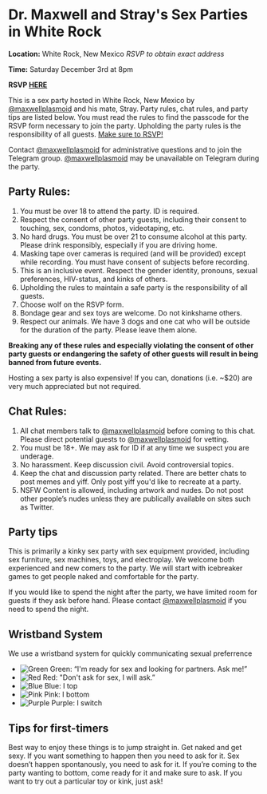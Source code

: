 # Dr. Maxwell and Stray's Sex Parties in White Rock

**Location:** White Rock, New Mexico *RSVP to obtain exact address*

**Time:** Saturday December 3rd at 8pm

**RSVP [HERE](https://forms.gle/s5qgFVwrxhEB2Bnh6)** 

This is a sex party hosted in White Rock, New Mexico by [@maxwellplasmoid](https://t.me/Maxwellplasmoid) and his mate, Stray. Party rules, chat rules, and party tips are listed below. You must read the rules to find the passcode for the RSVP form necessary to join the party. Upholding the party rules is the responsibility of all guests. [Make sure to RSVP!](https://forms.gle/s5qgFVwrxhEB2Bnh6)

Contact [@maxwellplasmoid](https://t.me/Maxwellplasmoid) for administrative questions and to join the Telegram group. [@maxwellplasmoid](https://t.me/Maxwellplasmoid) may be unavailable on Telegram during the party.

## Party Rules:
1. You must be over 18 to attend the party.  ID is required.
2. Respect the consent of other party guests, including their consent to touching, sex, condoms, photos, videotaping, etc.
3. No hard drugs. You must be over 21 to consume alcohol at this party. Please drink responsibly, especially if you are driving home.
4. Masking tape over cameras is required (and will be provided) except while recording. You must have consent of subjects before recording.
5. This is an inclusive event. Respect the gender identity, pronouns, sexual preferences, HIV-status, and kinks of others.
6. Upholding the rules to maintain a safe party is the responsibility of all guests.
7. Choose wolf on the RSVP form.
8. Bondage gear and sex toys are welcome. Do not kinkshame others.
9. Respect our animals. We have 3 dogs and one cat who will be outside for the duration of the party. Please leave them alone.

**Breaking any of these rules and especially violating the consent of other party guests or endangering the safety of other guests will result in being banned from future events.**

Hosting a sex party is also expensive! If you can, donations (i.e. ~$20) are very much appreciated but not required.

## Chat Rules:
1. All chat members talk to [@maxwellplasmoid](https://t.me/Maxwellplasmoid) before coming to this chat. Please direct potential guests to [@maxwellplasmoid](https://t.me/Maxwellplasmoid) for vetting. 
2. You must be 18+. We may ask for ID if at any time we suspect you are underage.
3. No harassment. Keep discussion civil. Avoid controversial topics.
4. Keep the chat and discussion party related. There are better chats to post memes and yiff. Only post yiff you'd like to recreate at a party.
5. NSFW Content is allowed, including artwork and nudes. Do not post other people’s nudes unless they are publically available on sites such as Twitter. 

## Party tips

This is primarily a kinky sex party with sex equipment provided, including sex
furniture, sex machines, toys, and electroplay. We welcome both experienced and
new comers to the party. We will start with icebreaker games to get people
naked and comfortable for the party.

If you would like to spend the night after the party, we have limited room for guests if they ask before hand. Please contact [@maxwellplasmoid](https://t.me/Maxwellplasmoid) if you need to spend the night.

## Wristband System

We use a wristband system for quickly communicating sexual preferrence
    
- ![Green](https://via.placeholder.com/15/00FF00/00FF00.png) Green: “I'm ready for sex and looking for partners. Ask me!”
- ![Red](https://via.placeholder.com/15/FF000/FF0000.png) Red: "Don't ask for sex, I will ask.”
- ![Blue](https://via.placeholder.com/15/0000FF/0000FF.png) Blue: I top
- ![Pink](https://via.placeholder.com/15/f542ec/f542ec.png) Pink: I bottom
- ![Purple](https://via.placeholder.com/15/8400ff/8400ff.png) Purple: I switch

## Tips for first-timers

Best way to enjoy these things is to jump straight in. Get naked and get sexy. If you want something to happen then you need to ask for it. Sex doesn’t happen spontanously, you need to ask for it. If you’re coming to the party wanting to bottom, come ready for it and make sure to ask. If you want to try out a particular toy or kink, just ask!
